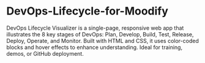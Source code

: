 # DevOps-Lifecycle-for-Moodify
DevOps Lifecycle Visualizer is a single-page, responsive web app that illustrates the 8 key stages of DevOps: Plan, Develop, Build, Test, Release, Deploy, Operate, and Monitor. Built with HTML and CSS, it uses color-coded blocks and hover effects to enhance understanding. Ideal for training, demos, or GitHub deployment.
